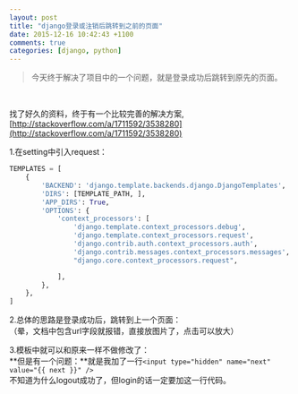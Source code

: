 ```yaml
---
layout: post
title: "django登录或注销后跳转到之前的页面"
date: 2015-12-16 10:42:43 +1100
comments: true
categories: [django, python]
---
```


> 今天终于解决了项目中的一个问题，就是登录成功后跳转到原先的页面。       

<!--more-->
<br>   

找了好久的资料，终于有一个比较完善的解决方案,   
[http://stackoverflow.com/a/1711592/3538280](http://stackoverflow.com/a/1711592/3538280)
   
1.在setting中引入request：   
``` python
TEMPLATES = [
    {
        'BACKEND': 'django.template.backends.django.DjangoTemplates',
        'DIRS': [TEMPLATE_PATH, ],
        'APP_DIRS': True,
        'OPTIONS': {
            'context_processors': [
                'django.template.context_processors.debug',
                'django.template.context_processors.request',
                'django.contrib.auth.context_processors.auth',
                'django.contrib.messages.context_processors.messages',
                "django.core.context_processors.request",

            ],
        },
    },
]
```

2.总体的思路是登录成功后，跳转到上一个页面：   
（晕，文档中包含url字段就报错，直接放图片了，点击可以放大）   
<img class="lazy" data-original="/images/blog/151216_django_next/code_next.jpg">

3.模板中就可以和原来一样不做修改了：    
<img class="lazy" data-original="/images/blog/151216_django_next/form.jpg">   
**但是有一个问题：**就是我加了一行`<input type="hidden" name="next" value="{{ next }}" />`   
不知道为什么logout成功了，但login的话一定要加这一行代码。   
